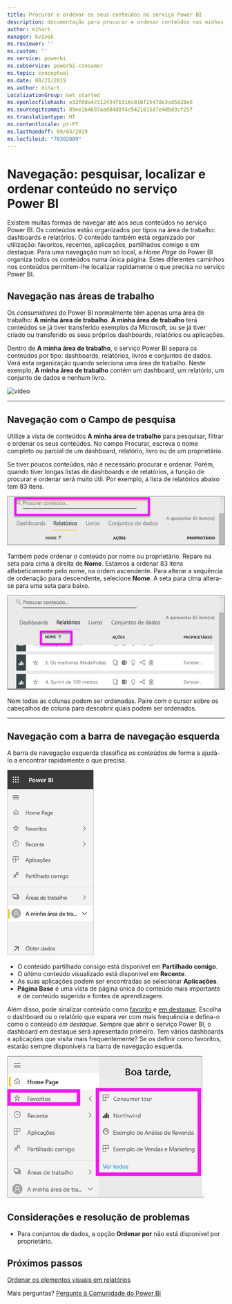 ```yaml
---
title: Procurar e ordenar os seus conteúdos no serviço Power BI
description: documentação para procurar e ordenar conteúdos nas minhas áreas de trabalho do Power BI
author: mihart
manager: kvivek
ms.reviewer: ''
ms.custom: ''
ms.service: powerbi
ms.subservice: powerbi-consumer
ms.topic: conceptual
ms.date: 08/21/2019
ms.author: mihart
LocalizationGroup: Get started
ms.openlocfilehash: e32f0da4c512434fb316c010f2547de3ad5828e5
ms.sourcegitcommit: 09ee1b4697aad84d8f4c9421015d7e4dbd3cf25f
ms.translationtype: HT
ms.contentlocale: pt-PT
ms.lasthandoff: 09/04/2019
ms.locfileid: "70302809"
---
```

# <a name="navigation-searching-finding-and-sorting-content-in-power-bi-service"></a>Navegação: pesquisar, localizar e ordenar conteúdo no serviço Power BI
Existem muitas formas de navegar até aos seus conteúdos no serviço Power BI. Os conteúdos estão organizados por tipos na área de trabalho: dashboards e relatórios.  O conteúdo também está organizado por utilização: favoritos, recentes, aplicações, partilhados comigo e em destaque. Para uma navegação num só local, a *Home Page* do Power BI organiza todos os conteúdos numa única página. Estes diferentes caminhos nos conteúdos permitem-lhe localizar rapidamente o que precisa no serviço Power BI.  

## <a name="navigation-within-workspaces"></a>Navegação nas áreas de trabalho

Os *consumidores* do Power BI normalmente têm apenas uma área de trabalho: **A minha área de trabalho**. **A minha área de trabalho** terá conteúdos se já tiver transferido exemplos da Microsoft, ou se já tiver criado ou transferido os seus próprios dashboards, relatórios ou aplicações.  

Dentro de **A minha área de trabalho**, o serviço Power BI separa os conteúdos por tipo: dashboards, relatórios, livros e conjuntos de dados. Verá esta organização quando seleciona uma área de trabalho. Neste exemplo, **A minha área de trabalho** contém um dashboard, um relatório, um conjunto de dados e nenhum livro.

![vídeo](./media/end-user-search-sort/myworkspace/myworkspace.gif)

________________________________________
## <a name="navigation-using-the-search-field"></a>Navegação com o Campo de pesquisa
Utilize a vista de conteúdos **A minha área de trabalho** para pesquisar, filtrar e ordenar os seus conteúdos. No campo Procurar, escreva o nome completo ou parcial de um dashboard, relatório, livro ou de um proprietário.  

Se tiver poucos conteúdos, não é necessário procurar e ordenar.  Porém, quando tiver longas listas de dashboards e de relatórios, a função de procurar e ordenar será muito útil. Por exemplo, a lista de relatórios abaixo tem 83 itens. 

![procurar um relatório](./media/end-user-experience/power-bi-search.png)

Também pode ordenar o conteúdo por nome ou proprietário. Repare na seta para cima à direita de **Nome**. Estamos a ordenar 83 itens alfabeticamente pelo nome, na ordem ascendente. Para alterar a sequência de ordenação para descendente, selecione **Nome**. A seta para cima altera-se para uma seta para baixo.

![ordenar conteúdos](./media/end-user-experience/power-bi-sort-new.png)

Nem todas as colunas podem ser ordenadas. Paire com o cursor sobre os cabeçalhos de coluna para descobrir quais podem ser ordenados.

___________________________________________________________________
## <a name="navigation-using-the-left-nav-bar"></a>Navegação com a barra de navegação esquerda
A barra de navegação esquerda classifica os conteúdos de forma a ajudá-lo a encontrar rapidamente o que precisa.  

![barra de navegação esquerda](./media/end-user-search-sort/power-bi-navbar.png)


- O conteúdo partilhado consigo está disponível em **Partilhado comigo**.
- O último conteúdo visualizado está disponível em **Recente**. 
- As suas aplicações podem ser encontradas ao selecionar **Aplicações**.
- **Página Base** é uma vista de página única do conteúdo mais importante e de conteúdo sugerido e fontes de aprendizagem.

Além disso, pode sinalizar conteúdo como [favorito](end-user-favorite.md) e [em destaque](end-user-featured.md). Escolha o dashboard ou o relatório que espera ver com mais frequência e defina-o como o conteúdo *em destaque*. Sempre que abrir o serviço Power BI, o dashboard em destaque será apresentado primeiro. Tem vários dashboards e aplicações que visita mais frequentemente? Se os definir como favoritos, estarão sempre disponíveis na barra de navegação esquerda.

![Lista de opções Favoritos](./media/end-user-search-sort/power-bi-favorite.png).



## <a name="considerations-and-troubleshooting"></a>Considerações e resolução de problemas
* Para conjuntos de dados, a opção **Ordenar por** não está disponível por proprietário.

## <a name="next-steps"></a>Próximos passos
[Ordenar os elementos visuais em relatórios](end-user-change-sort.md)

Mais perguntas? [Pergunte à Comunidade do Power BI](http://community.powerbi.com/)
